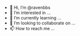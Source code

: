 - 👋 Hi, I’m @ravenbbs
- 👀 I’m interested in ...
- 🌱 I’m currently learning ...
- 💞️ I’m looking to collaborate on ...
- 📫 How to reach me ...

<!---
ravenbbs/ravenbbs is a ✨ special ✨ repository because its `README.md` (this file) appears on your GitHub profile.
You can click the Preview link to take a look at your changes.
--->
